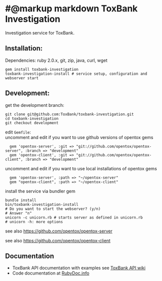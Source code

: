 #@markup markdown
ToxBank Investigation
=====================
Investigation service for ToxBank. 

Installation:
-------------
  Dependencies: ruby 2.0.x, git, zip, java, curl, wget

    gem install toxbank-investigation
    toxbank-investigation-install # service setup, configuration and webserver start

Development:
------------

  get the development branch:

    git clone git@github.com:ToxBank/toxbank-investigation.git  
    cd toxbank-investigation
    git checkout development


  edit `Gemfile`:  
  uncomment and edit if you want to use github versions of opentox gems

      gem 'opentox-server', :git => "git://github.com/opentox/opentox-server", :branch => "development"
      gem 'opentox-client', :git => "git://github.com/opentox/opentox-client", :branch => "development"

  uncomment and edit if you want to use local installations of opentox gems

      gem 'opentox-server', :path => "~/opentox-server"
      gem "opentox-client", :path => "~/opentox-client"

  install the service via bundler gem 

    bundle install
    bin/toxbank-investigation-install
    # Do you want to start the webserver? (y/n)
    # Answer "n" 
    unicorn -c unicorn.rb # starts server as defined in unicorn.rb
    # unicorn -h: more options


see also https://github.com/opentox/opentox-server

see also https://github.com/opentox/opentox-client

Documentation
-------------
* ToxBank API documentation with examples see [ToxBank API wiki](http://api.toxbank.net/index.php/Investigation)
* Code documentation at [RubyDoc.info](http://rubydoc.info/github/ToxBank/toxbank-investigation/development/frames)
